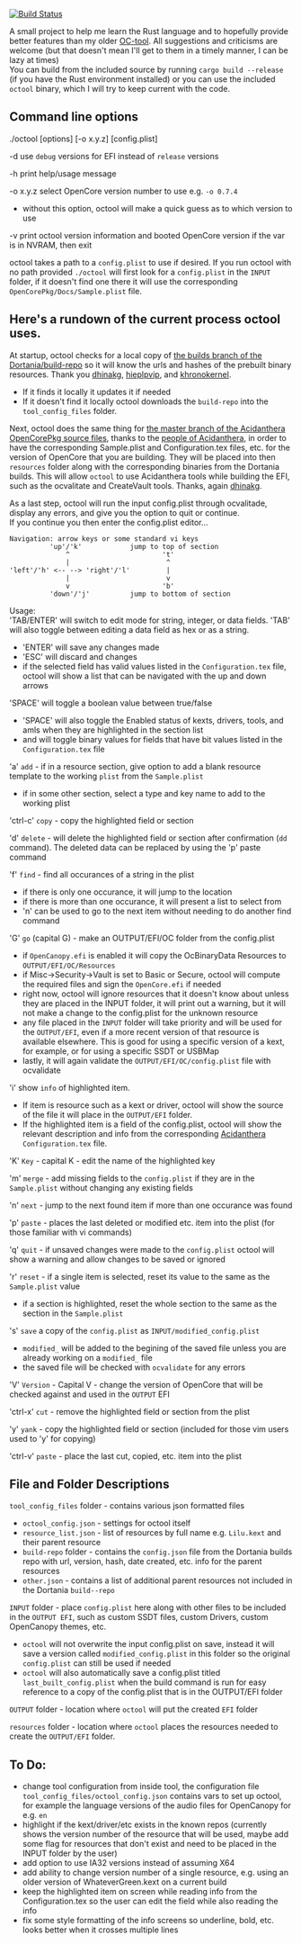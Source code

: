 [![Build Status](https://app.travis-ci.com/rusty-bits/octool.svg?branch=main)](https://app.travis-ci.com/rusty-bits/octool)

A small project to help me learn the Rust language and to hopefully provide better features than my older [OC-tool](https://github.com/rusty-bits/OC-tool).  All suggestions and criticisms are welcome (but that doesn't mean I'll get to them in a timely manner, I can be lazy at times)  
You can build from the included source by running `cargo build --release` (if you have the Rust environment installed) or you can use the included `octool` binary, which I will try to keep current with the code.  

## Command line options ##  

./octool [options] [-o x.y.z] [config.plist]  

-d  use `debug` versions for EFI instead of `release` versions  

-h  print help/usage message  

-o x.y.z  select OpenCore version number to use e.g. `-o 0.7.4`  
 - without this option, octool will make a quick guess as to which version to use  

-v  print octool version information and booted OpenCore version if the var is in NVRAM, then exit  

octool takes a path to a `config.plist` to use if desired.
If you run octool with no path provided `./octool` will first look for a `config.plist` in the `INPUT` folder, if it doesn't find one there it will use the corresponding `OpenCorePkg/Docs/Sample.plist` file.  

## Here's a rundown of the current process octool uses. ##  

At startup, octool checks for a local copy of [the builds branch of the Dortania/build-repo](https://github.com/dortania/build-repo/tree/builds) so it will know the urls and hashes of the prebuilt binary resources.  Thank you [dhinakg](https://github.com/dhinakg), [hieplpvip](https://github.com/hieplpvip), and [khronokernel](https://github.com/khronokernel).  
 - If it finds it locally it updates it if needed 
 - If it doesn't find it locally octool downloads the `build-repo` into the `tool_config_files` folder.  

Next, octool does the same thing for [the master branch of the Acidanthera OpenCorePkg source files](https://github.com/acidanthera/OpenCorePkg), thanks to the [people of Acidanthera](https://github.com/acidanthera), in order to have the corresponding Sample.plist and Configuration.tex files, etc. for the version of OpenCore that you are building.  They will be placed into then `resources` folder along with the corresponding binaries from the Dortania builds.  This will allow `octool` to use Acidanthera tools while building the EFI, such as the ocvalitate and CreateVault tools.   Thanks, again [dhinakg](https://github.com/dhinakg).  

As a last step, octool will run the input config.plist through ocvalitade, display any errors, and give you the option to quit or continue.  
If you continue you then enter the config.plist editor...  
```
Navigation: arrow keys or some standard vi keys
          'up'/'k'            jump to top of section
              ^                       't'
              |                        ^
'left'/'h' <-- --> 'right'/'l'         |
              |                        v
              v                       'b'
          'down'/'j'          jump to bottom of section
```
Usage:  
'TAB/ENTER' will switch to edit mode for string, integer, or data fields. 'TAB' will also toggle between editing a data field as hex or as a string.  
 - 'ENTER' will save any changes made  
 - 'ESC' will discard and changes  
 - if the selected field has valid values listed in the `Configuration.tex` file, octool will show a list that can be navigated with the up and down arrows

'SPACE' will toggle a boolean value between true/false  
- 'SPACE' will also toggle the Enabled status of kexts, drivers, tools, and amls when they are highlighted in the section list  
- and will toggle binary values for fields that have bit values listed in the `Configuration.tex` file  

'a' `add` - if in a resource section, give option to add a blank resource template to the working `plist` from the `Sample.plist`  
 - if in some other section, select a type and key name to add to the working plist  

'ctrl-c' `copy` - copy the highlighted field or section  

'd' `delete` - will delete the highlighted field or section after confirmation (`dd` command).  The deleted data can be replaced by using the 'p' paste command  

'f' `find` - find all occurances of a string in the plist  
- if there is only one occurance, it will jump to the location  
- if there is more than one occurance, it will present a list to select from  
- 'n' can be used to go to the next item without needing to do another find command  

'G' `go` (capital G) - make an OUTPUT/EFI/OC folder from the config.plist  
 - if `OpenCanopy.efi` is enabled it will copy the OcBinaryData Resources to `OUTPUT/EFI/OC/Resources`  
 - if Misc->Security->Vault is set to Basic or Secure, octool will compute the required files and sign the `OpenCore.efi` if needed  
 - right now, octool will ignore resources that it doesn't know about unless they are placed in the INPUT folder, it will print out a warning, but it will not make a change to the config.plist for the unknown resource  
 - any file placed in the `INPUT` folder will take priority and will be used for the `OUTPUT/EFI`, even if a more recent version of that resource is available elsewhere. This is good for using a specific version of a kext, for example, or for using a specific SSDT or USBMap  
 - lastly, it will again validate the `OUTPUT/EFI/OC/config.plist` file with ocvalidate  

'i' show `info` of highlighted item.  
 - If item is resource such as a kext or driver, octool will show the source of the file it will place in the `OUTPUT/EFI` folder.  
 - If the highlighted item is a field of the config.plist, octool will show the relevant description and info from the corresponding [Acidanthera](https://github.com/acidanthera) `Configuration.tex` file.  

'K' `Key` - capital K - edit the name of the highlighted key  

'm' `merge` - add missing fields to the `config.plist` if they are in the `Sample.plist` without changing any existing fields  

'n' `next` - jump to the next found item if more than one occurance was found  

'p' `paste` - places the last deleted or modified etc. item into the plist (for those familiar with vi commands)  

'q' `quit` - if unsaved changes were made to the `config.plist` octool will show a warning and allow changes to be saved or ignored  

'r' `reset` - if a single item is selected, reset its value to the same as the `Sample.plist` value  
 - if a section is highlighted, reset the whole section to the same as the section in the `Sample.plist`  

's' `save` a copy of the `config.plist` as `INPUT/modified_config.plist`  
 - `modified_` will be added to the begining of the saved file unless you are already working on a `modified_` file  
 - the saved file will be checked with `ocvalidate` for any errors  

'V' `Version` - Capital V - change the version of OpenCore that will be checked against and used in the `OUTPUT` EFI  

'ctrl-x' `cut` - remove the highlighted field or section from the plist  

'y' `yank` - copy the highlighted field or section (included for those vim users used to 'y' for copying)  

'ctrl-v' `paste` - place the last cut, copied, etc. item into the plist  

## File and Folder Descriptions ##  
`tool_config_files` folder - contains various json formatted files  
 - `octool_config.json` - settings for octool itself  
 - `resource_list.json` - list of resources by full name e.g. `Lilu.kext` and their parent resource  
 - `build-repo` folder - contains the `config.json` file from the Dortania builds repo with url, version, hash, date created, etc. info for the parent resources  
 - `other.json` - contains a list of additional parent resources not included in the Dortania `build--repo`  

`INPUT` folder - place `config.plist` here along with other files to be included in the `OUTPUT EFI`, such as custom SSDT files, custom Drivers, custom OpenCanopy themes, etc.  
 - `octool` will not overwrite the input config.plist on save, instead it will save a version called `modified_config.plist` in this folder so the original `config.plist` can still be used if needed  
 - `octool` will also automatically save a config.plist titled `last_built_config.plist` when the build command is run for easy reference to a copy of the config.plist that is in the OUTPUT/EFI folder  

`OUTPUT` folder - location where `octool` will put the created `EFI` folder 

`resources` folder - location where `octool` places the resources needed to create the `OUTPUT/EFI` folder. 

## To Do: ##  
 - change tool configuration from inside tool, the configuration file `tool_config_files/octool_config.json` contains vars to set up octool, for example the language versions of the audio files for OpenCanopy for e.g. `en`  
 - highlight if the kext/driver/etc exists in the known repos (currently shows the version number of the resource that will be used, maybe add some flag for resources that don't exist and need to be placed in the INPUT folder by the user)
 - add option to use IA32 versions instead of assuming X64  
 - add ability to change version number of a single resource, e.g. using an older version of WhateverGreen.kext on a current build  
 - keep the highlighted item on screen while reading info from the Configuration.tex so the user can edit the field while also reading the info  
 - fix some style formatting of the info screens so underline, bold, etc. looks better when it crosses multiple lines
